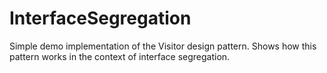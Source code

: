 # InterfaceSegregation

Simple demo implementation of the Visitor design pattern. Shows how this pattern works in the context of interface segregation. 
